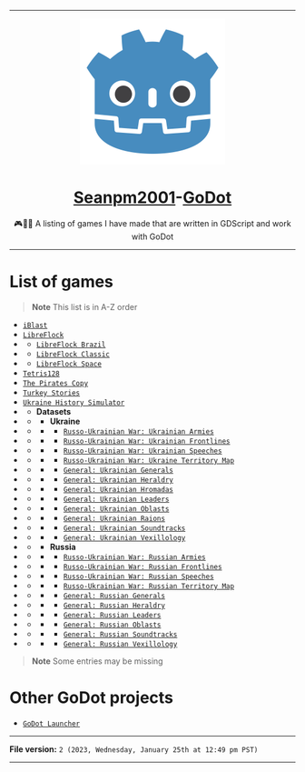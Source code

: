 
***

<div align="center">
    <img alt="GoDot logo failed to load. Click/tap here to attempt to view it" src="/Godot_icon.svg" width="256" height="256" class="center"/>
    <H1><a href="https://github.com/seanpm2001/">Seanpm2001</a>-<a href="https://godotengine.org/">GoDot</a></H1>
    <p>🎮️💠️📑️ A listing of games I have made that are written in GDScript and work with GoDot</p>
</div>

***

# List of games

> **Note** This list is in A-Z order

- [`iBlast`](https://github.com/seanpm2001/iBlast/)
- [`LibreFlock`](https://github.com/seanpm2001/LibreFlock/)
- - [`LibreFlock Brazil`](https://github.com/seanpm2001/LibreFlock_Brazil/)
- - [`LibreFlock Classic`](https://github.com/seanpm2001/LibreFlock_Classic/)
- - [`LibreFlock Space`](https://github.com/seanpm2001/LibreFlock_Space/)
- [`Tetris128`](https://github.com/seanpm2001/Tetris128/)
- [`The Pirates Copy`](https://github.com/seanpm2001/The-Pirates-Copy/)
- [`Turkey Stories`](https://github.com/seanpm2001/Turkey-Stories/)
- [`Ukraine History Simulator`](https://github.com/seanpm2001/Ukraine-History-Simulator/)
- - **Datasets**
- - - **Ukraine**
- - - - [`Russo-Ukrainian War: Ukrainian Armies`](https://github.com/seanpm2001/UHS_DataSets_RussoUkrainianWar_Armies_Ukraine/)
- - - - [`Russo-Ukrainian War: Ukrainian Frontlines`](https://github.com/seanpm2001/UHS_DataSets_RussoUkrainianWar_UkraineFrontlinesMap/)
- - - - [`Russo-Ukrainian War: Ukrainian Speeches`](https://github.com/seanpm2001/UHS_DataSets_RussoUkrainianWar_UkrainianSpeeches/)
- - - - [`Russo-Ukrainian War: Ukraine Territory Map`](https://github.com/seanpm2001/UHS_DataSets_RussoUkrainianWar_UkraineTerritoryMap/)
- - - - [`General: Ukrainian Generals`](https://github.com/seanpm2001/UHS_DataSets_Generals_Ukraine/)
- - - - [`General: Ukrainian Heraldry`](https://github.com/seanpm2001/UHS_DataSets_Heraldry_Ukraine/)
- - - - [`General: Ukrainian Hromadas`](https://github.com/seanpm2001/UHS_DataSets_Hromadas_Ukraine/)
- - - - [`General: Ukrainian Leaders`](https://github.com/seanpm2001/UHS_DataSets_Leaders_Ukraine/)
- - - - [`General: Ukrainian Oblasts`](https://github.com/seanpm2001/UHS_DataSets_Oblasts_Ukraine/)
- - - - [`General: Ukrainian Raions`](https://github.com/seanpm2001/UHS_DataSets_Raions_Ukraine/)
- - - - [`General: Ukrainian Soundtracks`](https://github.com/seanpm2001/UHS_DataSets_Soundtracks_Ukraine/)
- - - - [`General: Ukrainian Vexillology`](https://github.com/seanpm2001/UHS_DataSets_Vexillology_Ukraine/)
- - - **Russia**
- - - - [`Russo-Ukrainian War: Russian Armies`](https://github.com/seanpm2001/UHS_DataSets_RussoUkrainianWar_Armies_Russia/)
- - - - [`Russo-Ukrainian War: Russian Frontlines`](https://github.com/seanpm2001/UHS_DataSets_RussoUkrainianWar_RussiaFrontlinesMap/)
- - - - [`Russo-Ukrainian War: Russian Speeches`](https://github.com/seanpm2001/UHS_DataSets_RussoUkrainianWar_RussianSpeeches/)
- - - - [`Russo-Ukrainian War: Russian Territory Map`](https://github.com/seanpm2001/UHS_DataSets_RussoUkrainianWar_RussiaTerritoryMap/)
- - - - [`General: Russian Generals`](https://github.com/seanpm2001/UHS_DataSets_Generals_Russia/)
- - - - [`General: Russian Heraldry`](https://github.com/seanpm2001/UHS_DataSets_Heraldry_Russia/)
- - - - [`General: Russian Leaders`](https://github.com/seanpm2001/UHS_DataSets_Leaders_Russia/)
- - - - [`General: Russian Oblasts`](https://github.com/seanpm2001/UHS_DataSets_Oblasts_Russia/)
- - - - [`General: Russian Soundtracks`](https://github.com/seanpm2001/UHS_DataSets_Soundtracks_Russia/)
- - - - [`General: Russian Vexillology`](https://github.com/seanpm2001/UHS_DataSets_Vexillology_Russia/)

> **Note** Some entries may be missing

# Other GoDot projects

- [`GoDot Launcher`](https://github.com/seanpm2001/GoDot_Launcher/)

***

**File version:** `2 (2023, Wednesday, January 25th at 12:49 pm PST)`

***
